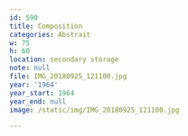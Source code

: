 ```yaml
---
id: 590
title: Composition
categories: Abstrait
w: 75
h: 60
location: secondary storage
note: null
file: IMG_20180925_121100.jpg
year: '1964'
year_start: 1964
year_end: null
image: /static/img/IMG_20180925_121100.jpg

---
```

